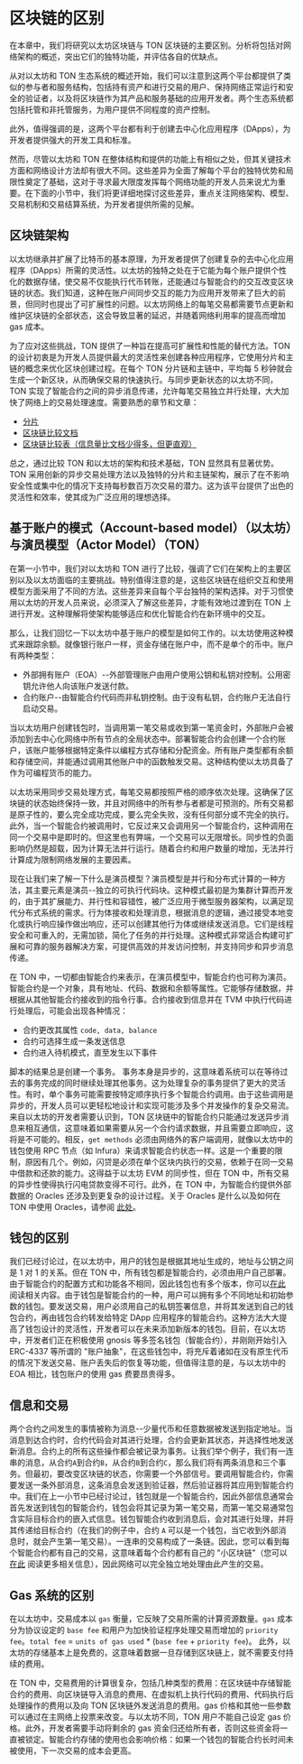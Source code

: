 # 区块链的区别

在本章中，我们将研究以太坊区块链与 TON 区块链的主要区别。分析将包括对网络架构的概述，突出它们的独特功能，并评估各自的优缺点。

从对以太坊和 TON 生态系统的概述开始，我们可以注意到这两个平台都提供了类似的参与者和服务结构，包括持有资产和进行交易的用户、保持网络正常运行和安全的验证者，以及将区块链作为其产品和服务基础的应用开发者。两个生态系统都包括托管和非托管服务，为用户提供不同程度的资产控制。

此外，值得强调的是，这两个平台都有利于创建去中心化应用程序（DApps），为开发者提供强大的开发工具和标准。

然而，尽管以太坊和 TON 在整体结构和提供的功能上有相似之处，但其关键技术方面和网络设计方法却有很大不同。这些差异为全面了解每个平台的独特优势和局限性奠定了基础，这对于寻求最大限度发挥每个网络功能的开发人员来说尤为重要。在下面的小节中，我们将更详细地探讨这些差异，重点关注网络架构、模型、交易机制和交易结算系统，为开发者提供所需的见解。

## 区块链架构

以太坊继承并扩展了比特币的基本原理，为开发者提供了创建复杂的去中心化应用程序（DApps）所需的灵活性。以太坊的独特之处在于它能为每个账户提供个性化的数据存储，使交易不仅能执行代币转账，还能通过与智能合约的交互改变区块链的状态。我们知道，这种在账户间同步交互的能力为应用开发带来了巨大的前景，但同时也提出了可扩展性的问题。以太坊网络上的每笔交易都需要节点更新和维护区块链的全部状态，这会导致显著的延迟，并随着网络利用率的提高而增加 gas 成本。

为了应对这些挑战，TON 提供了一种旨在提高可扩展性和性能的替代方法。TON 的设计初衷是为开发人员提供最大的灵活性来创建各种应用程序，它使用分片和主链的概念来优化区块创建过程。在每个 TON 分片链和主链中，平均每 5 秒钟就会生成一个新区块，从而确保交易的快速执行。与同步更新状态的以太坊不同，TON 实现了智能合约之间的异步消息传递，允许每笔交易独立并行处理，大大加快了网络上的交易处理速度。需要熟悉的章节和文章：

- [分片](/v3/documentation/smart-contracts/shards/shards-intro)
- [区块链比较文档](https://ton.org/comparison_of_blockchains.pdf)
- [区块链比较表（信息量比文档少得多，但更直观）](/v3/concepts/dive-into-ton/ton-blockchain/blockchain-comparison)

总之，通过比较 TON 和以太坊的架构和技术基础，TON 显然具有显著优势。TON 采用创新的异步交易处理方法以及独特的分片和主链架构，展示了在不影响安全性或集中化的情况下支持每秒数百万次交易的潜力。这为该平台提供了出色的灵活性和效率，使其成为广泛应用的理想选择。

## 基于账户的模式（Account-based model）（以太坊）与演员模型（Actor Model）（TON）

在第一小节中，我们对以太坊和 TON 进行了比较，强调了它们在架构上的主要区别以及以太坊面临的主要挑战。特别值得注意的是，这些区块链在组织交互和使用模型方面采用了不同的方法。这些差异来自每个平台独特的架构选择。对于习惯使用以太坊的开发人员来说，必须深入了解这些差异，才能有效地过渡到在 TON 上进行开发。这种理解将使架构能够适应和优化智能合约在新环境中的交互。

那么，让我们回忆一下以太坊中基于账户的模型是如何工作的。以太坊使用这种模式来跟踪余额。就像银行账户一样，资金存储在账户中，而不是单个的币中。账户有两种类型：

- 外部拥有账户（EOA）--外部管理账户由用户使用公钥和私钥对控制。公用密钥允许他人向该账户发送付款。
- 合约账户--由智能合约代码而非私钥控制。由于没有私钥，合约账户无法自行启动交易。

当以太坊用户创建钱包时，当调用第一笔交易或收到第一笔资金时，外部账户会被添加到去中心化网络中所有节点的全局状态中。部署智能合约会创建一个合约账户，该账户能够根据特定条件以编程方式存储和分配资金。所有账户类型都有余额和存储空间，并能通过调用其他账户中的函数触发交易。这种结构使以太坊具备了作为可编程货币的能力。

以太坊采用同步交易处理方式，每笔交易都按照严格的顺序依次处理。这确保了区块链的状态始终保持一致，并且对网络中的所有参与者都是可预测的。所有交易都是原子性的，要么完全成功完成，要么完全失败，没有任何部分或不完全的执行。此外，当一个智能合约被调用时，它反过来又会调用另一个智能合约，这种调用在同一个交易中是即时的。但这里也有弊端，一个交易可以无限增长。同步性的负面影响仍然是超载，因为计算无法并行运行。随着合约和用户数量的增加，无法并行计算成为限制网络发展的主要因素。

现在让我们来了解一下什么是演员模型？演员模型是并行和分布式计算的一种方法，其主要元素是演员--独立的可执行代码块。这种模式最初是为集群计算而开发的，由于其扩展能力、并行性和容错性，被广泛应用于微型服务器架构，以满足现代分布式系统的需求。行为体接收和处理消息，根据消息的逻辑，通过接受本地变化或执行响应操作做出响应，还可以创建其他行为体或继续发送消息。它们是线程安全和可重入的，无需加锁，简化了任务的并行处理。这种模式非常适合构建可扩展和可靠的服务器解决方案，可提供高效的并发访问控制，并支持同步和异步消息传递。

在 TON 中，一切都由智能合约来表示，在演员模型中，智能合约也可称为演员。智能合约是一个对象，具有地址、代码、数据和余额等属性。它能够存储数据，并根据从其他智能合约接收到的指令行事。合约接收到信息并在 TVM 中执行代码进行处理后，可能会出现各种情况：

- 合约更改其属性 `code, data, balance`
- 合约可选择生成一条发送信息
- 合约进入待机模式，直至发生以下事件

脚本的结果总是创建一个事务。  事务本身是异步的，这意味着系统可以在等待过去的事务完成的同时继续处理其他事务。这为处理复杂的事务提供了更大的灵活性。有时，单个事务可能需要按特定顺序执行多个智能合约调用。由于这些调用是异步的，开发人员可以更轻松地设计和实现可能涉及多个并发操作的复杂交易流。来自以太坊的开发者需要认识到，TON 区块链中的智能合约只能通过发送异步消息来相互通信，这意味着如果需要从另一个合约请求数据，并且需要立即响应，这将是不可能的。相反，`get methods` 必须由网络外的客户端调用，就像以太坊中的钱包使用 RPC 节点（如 Infura）来请求智能合约状态一样。这是一个重要的限制，原因有几个。例如，闪贷是必须在单个区块内执行的交易，依赖于在同一交易中借款和还款的能力。这得益于以太坊 EVM 的同步性，但在 TON 中，所有交易的异步性使得执行闪电贷款变得不可行。此外，在 TON 中，为智能合约提供外部数据的 Oracles 还涉及到更复杂的设计过程。关于 Oracles 是什么以及如何在 TON 中使用 Oracles，请参阅 [此处](/v3/documentation/dapps/oracles/about_blockchain_oracles)。

## 钱包的区别

我们已经讨论过，在以太坊中，用户的钱包是根据其地址生成的，地址与公钥之间是 1 对 1 的关系。但在 TON 中，所有钱包都是智能合约，必须由用户自己部署。由于智能合约的配置方式和功能各不相同，因此钱包也有多个版本，你可以[在此](/v3/documentation/smart-contracts/contracts-specs/wallet-contracts) 阅读相关内容。由于钱包是智能合约的一种，用户可以拥有多个不同地址和初始参数的钱包。要发送交易，用户必须用自己的私钥签署信息，并将其发送到自己的钱包合约，再由钱包合约转发给特定 DApp 应用程序的智能合约。这种方法大大提高了钱包设计的灵活性，开发者可以在未来添加新版本的钱包。目前，在以太坊中，开发者们正在积极使用 gnosis 等多签名钱包（智能合约），并刚刚开始引入 ERC-4337 等所谓的 "账户抽象"，在这些钱包中，将充斥着诸如在没有原生代币的情况下发送交易、账户丢失后的恢复等功能，但值得注意的是，与以太坊中的 EOA 相比，钱包账户的使用 gas 费要昂贵得多。

## 信息和交易

两个合约之间发生的事情被称为消息--少量代币和任意数据被发送到指定地址。当消息到达合约时，合约代码会对其进行处理，合约会更新其状态，并选择性地发送新消息。合约上的所有这些操作都会被记录为事务。让我们举个例子，我们有一连串的消息，从合约`A`到合约`B`，从合约`B`到合约`C`，那么我们将有两条消息和三个事务。但最初，要改变区块链的状态，你需要一个外部信号。要调用智能合约，你需要发送一条外部消息，这条消息会发送到验证器，然后验证器将其应用到智能合约中。我们在上一小节中已经讨论过，钱包就是一个智能合约，因此外部信息通常会首先发送到钱包的智能合约，钱包会将其记录为第一笔交易，而第一笔交易通常包含实际目标合约的嵌入式信息。钱包智能合约收到消息后，会对其进行处理，并将其传递给目标合约（在我们的例子中，合约 `A` 可以是一个钱包，当它收到外部消息时，就会产生第一笔交易）。一连串的交易构成了一条链。因此，您可以看到每个智能合约都有自己的交易，这意味着每个合约都有自己的 "小区块链"（您可以[在此](/v3/concepts/dive-into-ton/ton-blockchain/blockchain-of-blockchains) 阅读更多相关信息），因此网络可以完全独立地处理由此产生的交易。

## Gas 系统的区别

在以太坊中，交易成本以 `gas` 衡量，它反映了交易所需的计算资源数量。`gas` 成本分为协议设定的 `base fee` 和用户为加快验证程序处理交易而增加的 `priority fee`。`total fee` = `units of gas used` \* (`base fee` + `priority fee`)。
此外，以太坊的存储基本上是免费的，这意味着数据一旦存储到区块链上，就不需要支付持续的费用。

在 TON 中，交易费用的计算很复杂，包括几种类型的费用：在区块链中存储智能合约的费用、向区块链导入消息的费用、在虚拟机上执行代码的费用、代码执行后处理操作的费用以及向 TON 区块链外发送消息的费用。gas 价格和其他一些参数可以通过在主网络上投票来改变。与以太坊不同，TON 用户不能自己设定 gas 价格。此外，开发者需要手动将剩余的 gas 资金归还给所有者，否则这些资金将一直被锁定。智能合约存储的使用也会影响价格：如果一个钱包的智能合约长时间未被使用，下一次交易的成本会更高。
